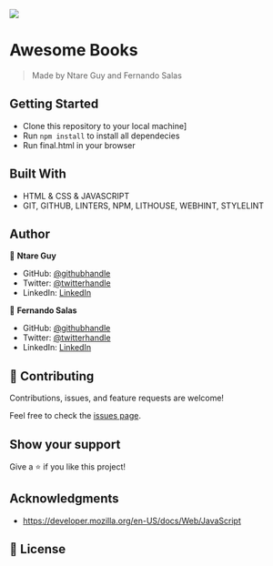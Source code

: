 ![](https://img.shields.io/badge/Microverse-blueviolet)

# Awesome Books

> Made by Ntare Guy and Fernando Salas

## Getting Started

- Clone this repository to your local machine]
- Run `npm install` to install all dependecies 
- Run final.html in your browser

## Built With

- HTML & CSS & JAVASCRIPT
- GIT, GITHUB, LINTERS, NPM, LITHOUSE, WEBHINT, STYLELINT

## Author

👤 **Ntare Guy**

- GitHub: [@githubhandle](https://github.com/41hulk)
- Twitter: [@twitterhandle](https://twitter.com/ntare-guy)
- LinkedIn: [LinkedIn](https://linkedin.com/in/ntare-guy)

👤 **Fernando Salas**

- GitHub: [@githubhandle](https://github.com/githubhandle)
- Twitter: [@twitterhandle](https://twitter.com/twitterhandle)
- LinkedIn: [LinkedIn](https://linkedin.com/in/linkedinhandle)

## 🤝 Contributing

Contributions, issues, and feature requests are welcome!

Feel free to check the [issues page](../../issues/).

## Show your support

Give a ⭐️ if you like this project!

## Acknowledgments

- https://developer.mozilla.org/en-US/docs/Web/JavaScript

## 📝 License


